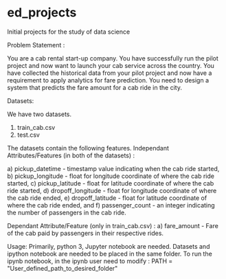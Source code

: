 # ed_projects
Initial projects for the study of data science

Problem Statement :

You are a cab rental start-up company. You have successfully run the pilot project and now want to launch your cab service across the country. You have collected the historical data from your pilot project and now have a requirement to apply analytics for fare prediction. You need to design a system that predicts the fare amount for a cab ride in the city.




Datasets:

We have two datasets.
1. train_cab.csv
2. test.csv

The datasets contain the following features.
Independant Attributes/Features (in both of the datasets) :


 a) pickup_datetime - timestamp value indicating when the cab ride started,
 b) pickup_longitude - float for longitude coordinate of where the cab ride started,
 c) pickup_latitude - float for latitude coordinate of where the cab ride started,
 d) dropoff_longitude - float for longitude coordinate of where the cab ride ended,
 e) dropoff_latitude - float for latitude coordinate of where the cab ride ended, and
 f) passenger_count - an integer indicating the number of passengers in the cab ride.
    
    
Dependant Attribute/Feature (only in train_cab.csv) :
a) fare_amount - Fare of the cab paid by passengers in their respective rides.

Usage:
Primarily, python 3, Jupyter notebook are needed. 
Datasets and ipython notebook are needed to be placed in the same folder.
To run the ipynb notebook, in the ipynb user need to modify : PATH = "User_defined_path_to_desired_folder"



